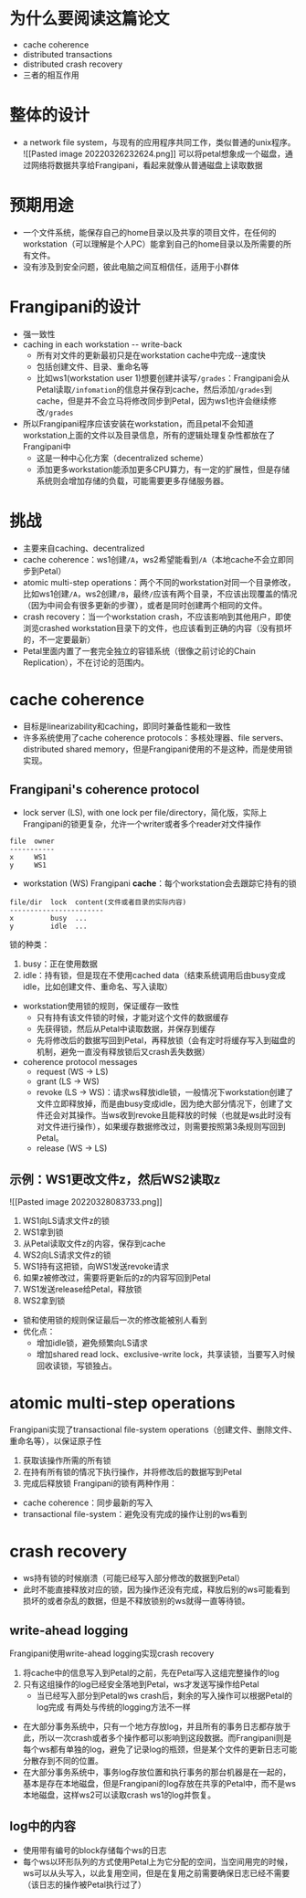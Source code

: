 # 为什么要阅读这篇论文
- cache coherence
- distributed transactions
- distributed crash recovery
- 三者的相互作用
# 整体的设计
- a network file system，与现有的应用程序共同工作，类似普通的unix程序。
![[Pasted image 20220326232624.png]]
可以将petal想象成一个磁盘，通过网络将数据共享给Frangipani，看起来就像从普通磁盘上读取数据
# 预期用途
- 一个文件系统，能保存自己的home目录以及共享的项目文件，在任何的workstation（可以理解是个人PC）能拿到自己的home目录以及所需要的所有文件。
- 没有涉及到安全问题，彼此电脑之间互相信任，适用于小群体
# Frangipani的设计
- 强一致性
- caching in each workstation -- write-back
	- 所有对文件的更新最初只是在workstation cache中完成--速度快
	- 包括创建文件、目录、重命名等
	- 比如ws1(workstation user 1)想要创建并读写`/grades`：Frangipani会从Petal读取`/infomation`的信息并保存到cache，然后添加`/grades`到cache，但是并不会立马将修改同步到Petal，因为ws1也许会继续修改`/grades`
- 所以Frangipani程序应该安装在workstation，而且petal不会知道workstation上面的文件以及目录信息，所有的逻辑处理复杂性都放在了Frangipani中
	- 这是一种中心化方案（decentralized scheme）
	- 添加更多workstation能添加更多CPU算力，有一定的扩展性，但是存储系统则会增加存储的负载，可能需要更多存储服务器。
# 挑战
- 主要来自caching、decentralized
- cache coherence：ws1创建`/A`，ws2希望能看到`/A`（本地cache不会立即同步到Petal）
- atomic multi-step operations：两个不同的workstation对同一个目录修改，比如ws1创建`/A`，ws2创建`/B`，最终`/`应该有两个目录，不应该出现覆盖的情况（因为中间会有很多更新的步骤），或者是同时创建两个相同的文件。
- crash recovery：当一个workstation crash，不应该影响到其他用户，即使浏览crashed workstation目录下的文件，也应该看到正确的内容（没有损坏的，不一定要最新）
- Petal里面内置了一套完全独立的容错系统（很像之前讨论的Chain Replication），不在讨论的范围内。
# cache coherence
- 目标是linearizability和caching，即同时兼备性能和一致性
- 许多系统使用了cache coherence protocols：多核处理器、file servers、distributed shared memory，但是Frangipani使用的不是这种，而是使用锁实现。
## Frangipani's coherence protocol
- lock server (LS), with one lock per file/directory，简化版，实际上Frangipani的锁更复杂，允许一个writer或者多个reader对文件操作
```
file  owner
-----------
x     WS1
y     WS1
```
- workstation (WS) Frangipani **cache**：每个workstation会去跟踪它持有的锁
```
file/dir  lock  content(文件或者目录的实际内容)
-----------------------
x         busy  ...
y         idle  ...
```
锁的种类：
1. busy：正在使用数据
2. idle：持有锁，但是现在不使用cached data（结束系统调用后由busy变成idle，比如创建文件、重命名、写入读取）
- workstation使用锁的规则，保证缓存一致性
	- 只有持有该文件锁的时候，才能对这个文件的数据缓存
	- 先获得锁，然后从Petal中读取数据，并保存到缓存
	- 先将修改后的数据写回到Petal，再释放锁（会有定时将缓存写入到磁盘的机制，避免一直没有释放锁后又crash丢失数据）
- coherence protocol messages
	- request  (WS -> LS)
	- grant (LS -> WS)
	- revoke (LS -> WS)：请求ws释放idle锁，一般情况下workstation创建了文件立即释放掉，而是由busy变成idle，因为绝大部分情况下，创建了文件还会对其操作。当ws收到revoke且能释放的时候（也就是ws此时没有对文件进行操作），如果缓存数据修改过，则需要按照第3条规则写回到Petal。
	- release (WS -> LS)
## 示例：WS1更改文件z，然后WS2读取z
![[Pasted image 20220328083733.png]]
1. WS1向LS请求文件z的锁
2. WS1拿到锁
3. 从Petal读取文件z的内容，保存到cache
4. WS2向LS请求文件z的锁
5. WS1持有这把锁，向WS1发送revoke请求
6. 如果z被修改过，需要将更新后的z的内容写回到Petal
7. WS1发送release给Petal，释放锁
8. WS2拿到锁
- 锁和使用锁的规则保证最后一次的修改能被别人看到
- 优化点：
	- 增加idle锁，避免频繁向LS请求
	- 增加shared read lock、exclusive-write lock，共享读锁，当要写入时候回收读锁，写锁独占。
# atomic multi-step operations
Frangipani实现了transactional file-system operations（创建文件、删除文件、重命名等），以保证原子性
1. 获取该操作所需的所有锁
2. 在持有所有锁的情况下执行操作，并将修改后的数据写到Petal
3. 完成后释放锁
Frangipani的锁有两种作用：
- cache coherence：同步最新的写入
- transactional file-system：避免没有完成的操作让别的ws看到
# crash recovery
- ws持有锁的时候崩溃（可能已经写入部分修改的数据到Petal）
- 此时不能直接释放对应的锁，因为操作还没有完成，释放后别的ws可能看到损坏的或者杂乱的数据，但是不释放锁别的ws就得一直等待锁。
## write-ahead logging
Frangipani使用write-ahead logging实现crash recovery
1. 将cache中的信息写入到Petal的之前，先在Petal写入这组完整操作的log
2. 只有这组操作的log已经安全落地到Petal，ws才发送写操作给Petal
	- 当已经写入部分到Petal的ws crash后，剩余的写入操作可以根据Petal的log完成
有两处与传统的logging方法不一样
- 在大部分事务系统中，只有一个地方存放log，并且所有的事务日志都存放于此，所以一次crash或者多个操作都可以影响到这段数据。而Frangipani则是每个ws都有单独的log，避免了记录log的瓶颈，但是某个文件的更新日志可能分散存到不同的位置。
- 在大部分事务系统中，事务log存放位置和执行事务的那台机器是在一起的，基本是存在本地磁盘，但是Frangipani的log存放在共享的Petal中，而不是ws本地磁盘，这样ws2可以读取crash ws1的log并恢复。
## log中的内容
- 使用带有编号的block存储每个ws的日志
- 每个ws以环形队列的方式使用Petal上为它分配的空间，当空间用完的时候，ws可以从头写入，以此复用空间，但是在复用之前需要确保日志已经不需要（该日志的操作被Petal执行过了）
